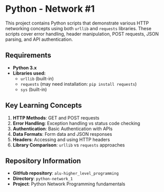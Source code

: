# Python - Network #1

This project contains Python scripts that demonstrate various HTTP networking concepts using both `urllib` and `requests` libraries. These scripts cover error handling, header manipulation, POST requests, JSON parsing, and API authentication.


## Requirements

- **Python 3.x**
- **Libraries used:**
  - `urllib` (built-in)
  - `requests` (may need installation: `pip install requests`)
  - `sys` (built-in)

## Key Learning Concepts

1. **HTTP Methods**: GET and POST requests
2. **Error Handling**: Exception handling vs status code checking
3. **Authentication**: Basic Authentication with APIs
4. **Data Formats**: Form data and JSON responses
5. **Headers**: Accessing and using HTTP headers
6. **Library Comparison**: `urllib` vs `requests` approaches

## Repository Information

- **GitHub repository**: `alu-higher_level_programming`
- **Directory**: `python-network_1`
- **Project**: Python Network Programming fundamentals